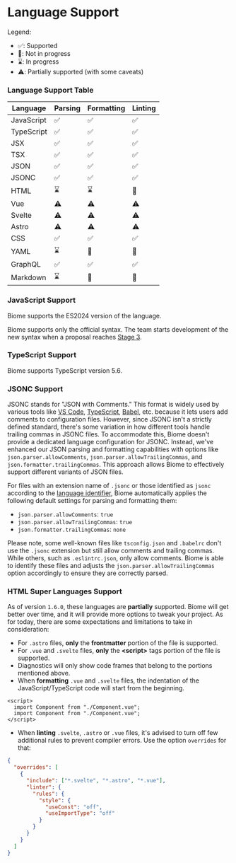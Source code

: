 # Language Support

Legend:
- ✅: Supported
- 🚫: Not in progress
- ⌛️: In progress
- ⚠️: Partially supported (with some caveats)

### Language Support Table

| Language | Parsing | Formatting | Linting |
| -------- | ------- | ---------- | ------- |
| JavaScript | ✅ | ✅ | ✅ |
| TypeScript | ✅ | ✅ | ✅ |
| JSX | ✅ | ✅ | ✅ |
| TSX | ✅ | ✅ | ✅ |
| JSON | ✅ | ✅ | ✅ |
| JSONC | ✅ | ✅ | ✅ |
| HTML | ⌛️ | ⌛️ | 🚫 |
| Vue | ⚠️ | ⚠️ | ⚠️ |
| Svelte | ⚠️ | ⚠️ | ⚠️ |
| Astro | ⚠️ | ⚠️ | ⚠️ |
| CSS | ✅ | ✅ | ✅ |
| YAML | ⌛️ | 🚫 | 🚫 |
| GraphQL | ✅ | ✅ | ✅ |
| Markdown | ⌛️ | 🚫 | 🚫 |

### JavaScript Support

Biome supports the ES2024 version of the language.

Biome supports only the official syntax. The team starts development of the new syntax when a proposal reaches [Stage 3](https://github.com/tc39/proposals#stage-3).

### TypeScript Support

Biome supports TypeScript version 5.6.

### JSONC Support

JSONC stands for "JSON with Comments." This format is widely used by various tools like [VS Code](https://code.visualstudio.com/docs/languages/json#_json-with-comments), [TypeScript](https://www.typescriptlang.org/docs/handbook/tsconfig-json.html), [Babel](https://babeljs.io/docs/config-files), etc. because it lets users add comments to configuration files. However, since JSONC isn't a strictly defined standard, there's some variation in how different tools handle trailing commas in JSONC files. To accommodate this, Biome doesn't provide a dedicated language configuration for JSONC. Instead, we've enhanced our JSON parsing and formatting capabilities with options like `json.parser.allowComments`, `json.parser.allowTrailingCommas`, and `json.formatter.trailingCommas`. This approach allows Biome to effectively support different variants of JSON files.

For files with an extension name of `.jsonc` or those identified as `jsonc` according to the [language identifier](https://code.visualstudio.com/docs/languages/identifiers), Biome automatically applies the following default settings for parsing and formatting them:

- `json.parser.allowComments`: `true`
- `json.parser.allowTrailingCommas`: `true`
- `json.formatter.trailingCommas`: `none`

Please note, some well-known files like `tsconfig.json` and `.babelrc` don't use the `.jsonc` extension but still allow comments and trailing commas. While others, such as `.eslintrc.json`, only allow comments. Biome is able to identify these files and adjusts the `json.parser.allowTrailingCommas` option accordingly to ensure they are correctly parsed.

### HTML Super Languages Support

As of version `1.6.0`, these languages are **partially** supported. Biome will get better over time, and it will provide more options to tweak your project. As for today, there are some expectations and limitations to take in consideration:

- For `.astro` files, **only** the **frontmatter** portion of the file is supported.
- For `.vue` and `.svelte` files, **only** the **\<script\>** tags portion of the file is supported.
- Diagnostics will only show code frames that belong to the portions mentioned above.
- When **formatting** `.vue` and `.svelte` files, the indentation of the JavaScript/TypeScript code will start from the beginning.

```vue title="file.vue" del={2} ins={3}
<script>
  import Component from "./Component.vue";
  import Component from "./Component.vue";
</script>
```

- When **linting** `.svelte`, `.astro` or `.vue` files, it's advised to turn off few additional rules to prevent compiler errors. Use the option `overrides` for that:

```json
{
  "overrides": [
    {
      "include": ["*.svelte", "*.astro", "*.vue"],
      "linter": {
        "rules": {
          "style": {
            "useConst": "off",
            "useImportType": "off"
          }
        }
      }
    }
  ]
}
```